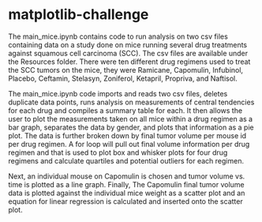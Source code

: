 # matplotlib-challenge

The main_mice.ipynb contains code to run analysis on two csv files containing data on a study done on mice running several drug treatments against squamous cell carcinoma (SCC). The csv files are available under the Resources folder. There were ten different drug regimens used to treat the SCC tumors on the mice, they were Ramicane, Capomulin, Infubinol, Placebo, Ceftamin, Stelasyn, Zoniferol, Ketapril, Propriva, and Naftisol.

The main_mice.ipynb code imports and reads two csv files, deletes duplicate data points, runs analysis on measurements of central tendencies for each drug and compiles a summary table for each. It then allows the user to plot the measurements taken on all mice within a drug regimen as a bar graph, separates the data by gender, and plots that information as a pie plot. The data is further broken down by final tumor volume per mouse id per drug regimen. A for loop will pull out final volume information per drug regimen and that is used to plot box and whisker plots for four drug regimens and calculate quartiles and potential outliers for each regimen. 

Next, an individual mouse on Capomulin is chosen and tumor volume vs. time is plotted as a line graph. Finally, The Capomulin final tumor volume data is plotted against the individual mice weight as a scatter plot and an equation for linear regression is calculated and inserted onto the scatter plot. 